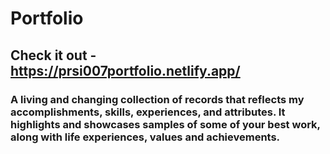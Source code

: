 # Portfolio

## Check it out - https://prsi007portfolio.netlify.app/

### A living and changing collection of records that reflects my accomplishments, skills, experiences, and attributes. It highlights and showcases samples of some of your best work, along with life experiences, values and achievements. 
